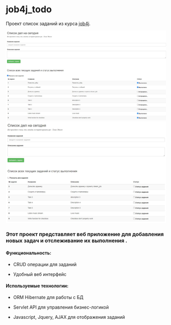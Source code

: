 # job4j_todo
Проект список заданий из курса [job4j](https://job4j.ru/).

![todo_1](images/To_do_list3.jpg)
![todo_2](images/To_do_list2.jpg)


### Этот проект представляет веб приложение для добавления новых задач и отслеживание их выполнения .

#### Функциональность:

- CRUD операции для заданий

- Удобный веб интерфейс

#### Используемые технологии:

- ORM Hibernate для работы с БД

- Servlet API для управления бизнес-логикой

- Javascript, Jquery, AJAX для отображения заданий